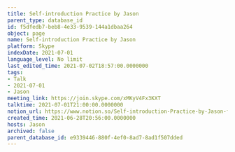 ```yaml
---
title: Self-introduction Practice by Jason
parent_type: database_id
id: f5dfedb7-beb8-4e33-9539-144a1dbaa264
object: page
name: Self-introduction Practice by Jason
platform: Skype
indexDate: 2021-07-01
language_level: No limit
last_edited_time: 2021-07-02T18:57:00.0000000
tags:
- Talk
- 2021-07-01
- Jason
meeting_link: https://join.skype.com/xMKyV4Fx3KXT
talktime: 2021-07-01T21:00:00.0000000
notion_url: https://www.notion.so/Self-introduction-Practice-by-Jason-f5dfedb7beb84e339539144a1dbaa264
created_time: 2021-06-28T20:56:00.0000000
hosts: Jason
archived: false
parent_database_id: e9339446-880f-4ef0-8ad7-8ad1f507dded
---
```








